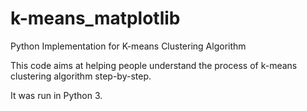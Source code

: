 # k-means_matplotlib
Python Implementation for K-means Clustering Algorithm

This code aims at helping people understand the process of k-means clustering algorithm step-by-step.

It was run in Python 3.

